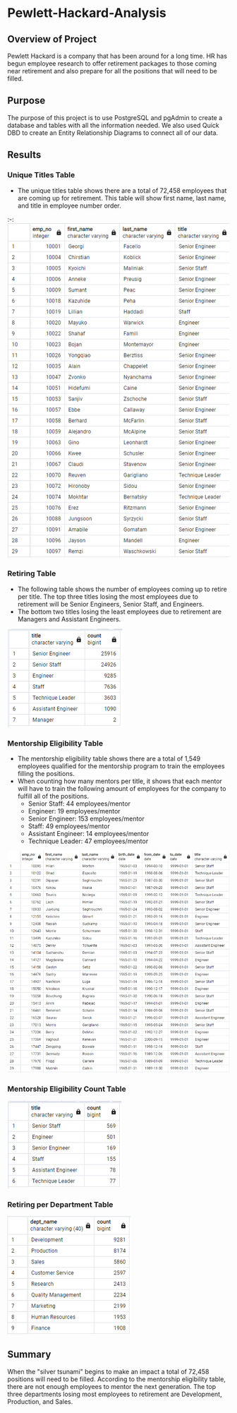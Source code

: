 # Pewlett-Hackard-Analysis
## Overview of Project
Pewlett Hackard is a company that has been around for a long time. HR has begun employee research to offer retirement packages to those coming near retirement and also prepare for all the positions that will need to be filled.
## Purpose
The purpose of this project is to use PostgreSQL and pgAdmin to create a database and tables with all the information needed.
We also used Quick DBD to create an Entity Relationship Diagrams to connect all of our data.
## Results
### Unique Titles Table
- The unique titles table shows there are a total of 72,458 employees that are coming up for retirement. This table will show first name, last name, and title in employee number order.

:-:![unique_titles](unique_titles.png)
### Retiring Table
- The following table shows the number of employees coming up to retire per title. The top three titles losing the most employees due to retirement will be Senior Engineers, Senior Staff, and Engineers.
- The bottom two titles losing the least employees due to retirement are Managers and Assistant Engineers.

![retiring_titles](retiring_titles.png)
### Mentorship Eligibility Table
- The mentorship eligibility table shows there are a total of 1,549 employees qualified for the mentorship program to train the employees filling the positions.
- When counting how many mentors per title, it shows that each mentor will have to train the following amount of employees for the company to fulfill all of the positions.
  - Senior Staff: 44 employees/mentor
  - Engineer: 19 employees/mentor
  - Senior Engineer: 153 employees/mentor
  - Staff: 49 employees/mentor
  - Assistant Engineer: 14 employees/mentor
  - Technique Leader: 47 employees/mentor

![mentorship_eligibility](mentorship_eligibility.png)

### Mentorship Eligibility Count Table
![mentorship_count](mentorship_count.png)
  
### Retiring per Department Table
![dept_info](dept_info.png)

## Summary
When the "silver tsunami" begins to make an impact a total of 72,458 positions will need to be filled. According to the mentorship eligibility table, there are not enough employees to mentor the next generation. The top three departments losing most employees to retirement are Development, Production, and Sales.
